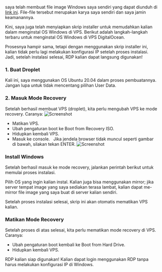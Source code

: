 saya telah membuat file image Windows saya sendiri yang dapat diunduh di [link ini](https://github.com/FighterTunnel/rdp). File-file tersebut merupakan karya saya sendiri dan saya jamin keamanannya.

Kini, saya juga telah menyiapkan skrip installer untuk memudahkan kalian dalam menginstal OS Windows di VPS. Berikut adalah langkah-langkah terbaru untuk menginstal OS Windows di VPS DigitalOcean.

Prosesnya hampir sama, tetapi dengan menggunakan skrip installer ini, kalian tidak perlu lagi melakukan konfigurasi IP setelah proses instalasi. Jadi, setelah instalasi selesai, RDP kalian dapat langsung digunakan!

### 1. Buat Droplet
Kali ini, saya menggunakan OS Ubuntu 20.04 dalam proses pembuatannya. Jangan lupa untuk tidak mencentang pilihan User Data.

### 2. Masuk Mode Recovery
Setelah berhasil membuat VPS (droplet), kita perlu mengubah VPS ke mode recovery. Caranya:
![Screenshot](https://raw.githubusercontent.com/FighterTunnel/rdp/main/image/photo_1.jpg)

- Matikan VPS.
- Ubah pengaturan boot ke Boot from Recovery ISO.
- Hidupkan kembali VPS.
- Masuk ke console.
  
Jika jendela browser tidak muncul seperti gambar di bawah, silakan tekan ENTER.
![Screenshot](https://raw.githubusercontent.com/FighterTunnel/rdp/main/image/photo_2.jpg)
### Install Windows
Setelah berhasil masuk ke mode recovery, jalankan perintah berikut untuk memulai proses instalasi.

Pilih OS yang ingin kalian instal. Kalian juga bisa menggunakan mirror; jika server tempat image yang saya sediakan terasa lambat, kalian dapat me-mirror file image yang saya buat di server kalian sendiri.

Setelah proses instalasi selesai, skrip ini akan otomatis mematikan VPS kalian.

### Matikan Mode Recovery
Setelah proses di atas selesai, kita perlu mematikan mode recovery di VPS. Caranya:

- Ubah pengaturan boot kembali ke Boot from Hard Drive.
- Hidupkan kembali VPS.

RDP kalian siap digunakan! Kalian dapat login menggunakan RDP tanpa harus melakukan konfigurasi IP di Windows.
